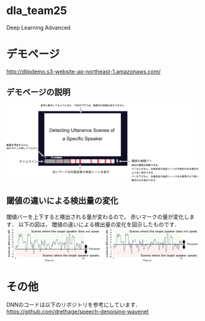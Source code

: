 # dla_team25
Deep Learning Advanced

# デモページ
http://dljpdemo.s3-website-ap-northeast-1.amazonaws.com/
## デモページの説明
<img src="./images/dljp_view.png" alt="説明" title="">

## 閾値の違いによる検出量の変化
閾値バーを上下すると検出される量が変わるので， 赤いマークの量が変化します．
以下の図は， 閾値の違いによる検出量の変化を図示したものです．
<img src="./images/diff_visualization.png" alt="変化" title="">

# その他
DNNのコードは以下のリポジトリを参考にしています．
https://github.com/drethage/speech-denoising-wavenet
